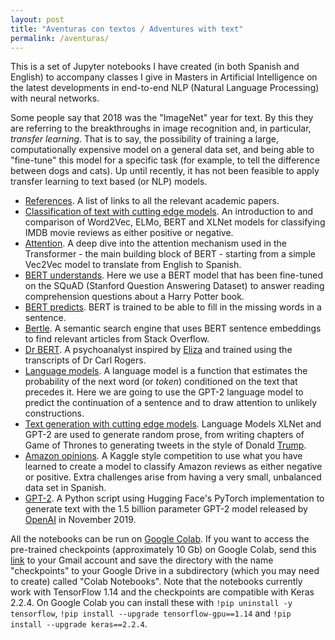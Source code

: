 ```yaml
---
layout: post
title: "Aventuras con textos / Adventures with text"
permalink: /aventuras/
---
```

This is a set of Jupyter notebooks I have created (in both Spanish and English) to accompany classes I give in Masters in Artificial Intelligence on the latest developments in end-to-end NLP (Natural Language Processing) with neural networks.
<!--more-->

Some people say that 2018 was the "ImageNet" year for text. By this they are referring to the breakthroughs in image recognition and, in particular, *transfer learning*. That is to say, the possibility of training a large, computationally expensive model on a general data set, and being able to "fine-tune" this model for a specific task (for example, to tell the difference between dogs and cats). Up until recently, it has not been feasible to apply transfer learning to text based (or NLP) models.

* [References](https://github.com/teticio/aventuras-con-textos/blob/master/Referencias.ipynb). A list of links to all the relevant academic papers.
* [Classification of text with cutting edge models](https://github.com/teticio/aventuras-con-textos/blob/master/Clasificacion_de_texto_con_modelos_de_ultima_generacion.ipynb). An introduction to and comparison of Word2Vec, ELMo, BERT and XLNet models for classifying IMDB movie reviews as either positive or negative.
* [Attention](https://github.com/teticio/aventuras-con-textos/blob/master/Atencion.ipynb). A deep dive into the attention mechanism used in the Transformer - the main building block of BERT - starting from a simple Vec2Vec model to translate from English to Spanish.
* [BERT understands](https://github.com/teticio/aventuras-con-textos/blob/master/BERT_entiende.ipynb). Here we use a BERT model that has been fine-tuned on the SQuAD (Stanford Question Answering Dataset) to answer reading comprehension questions about a Harry Potter book.
* [BERT predicts](https://github.com/teticio/aventuras-con-textos/blob/master/BERT_predice.ipynb). BERT is trained to be able to fill in the missing words in a sentence.
* [Bertle](https://github.com/teticio/aventuras-con-textos/blob/master/Bertle.ipynb). A semantic search engine that uses BERT sentence embeddings to find relevant articles from Stack Overflow.
* [Dr BERT](https://github.com/teticio/aventuras-con-textos/blob/master/Dr_Bert.ipynb). A psychoanalyst inspired by [Eliza](http://psych.fullerton.edu/mbirnbaum/psych101/Eliza.htm) and trained using the transcripts of Dr Carl Rogers.
* [Language models](https://github.com/teticio/aventuras-con-textos/blob/master/Modelos_de_lenguaje.ipynb). A language model is a function that estimates the probability of the next word (or *token*) conditioned on the text that precedes it. Here we are going to use the GPT-2 language model to predict the continuation of a sentence and to draw attention to unlikely constructions.
* [Text generation with cutting edge models](https://github.com/teticio/aventuras-con-textos/blob/master/Modelos_generativos_de_texto_de_ultima_generacion.ipynb). Language Models XLNet and GPT-2 are used to generate random prose, from writing chapters of Game of Thrones to generating tweets in the style of Donald [Trump](/trumpy/).
* [Amazon opinions](https://github.com/teticio/aventuras-con-textos/blob/master/Amazon_Opiniones.ipynb). A Kaggle style competition to use what you have learned to create a model to classify Amazon reviews as either negative or positive. Extra challenges arise from having a very small, unbalanced data set in Spanish.
* [GPT-2](https://github.com/teticio/aventuras-con-textos/blob/master/GPT2.py). A Python script using Hugging Face's PyTorch implementation to generate text with the 1.5 billion parameter GPT-2 model released by [OpenAI](https://openai.com/blog/gpt-2-1-5b-release/) in November 2019.

All the notebooks can be run on [Google Colab](https://colab.research.google.com/github/teticio/aventuras-con-textos). If you want to access the pre-trained checkpoints (approximately 10 Gb) on Google Colab, send this [link](https://drive.google.com/drive/folders/1QB6Pr5U1AUQMtk-GzHLa6ijJXiagsS4r?usp=sharing) to your Gmail account and save the directory with the name "checkpoints" to your Google Drive in a subdirectory (which you may need to create) called "Colab Notebooks". Note that the notebooks currently work with TensorFlow 1.14 and the checkpoints are compatible with Keras 2.2.4. On Google Colab you can install these with `!pip uninstall -y tensorflow`,
`!pip install --upgrade tensorflow-gpu==1.14` and `!pip install --upgrade keras==2.2.4`.
